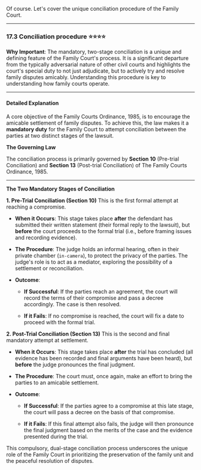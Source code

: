 Of course. Let's cover the unique conciliation procedure of the Family Court.

---

### 17.3 Conciliation procedure ⭐⭐⭐⭐

**Why Important**: The mandatory, two-stage conciliation is a unique and defining feature of the Family Court's process. It is a significant departure from the typically adversarial nature of other civil courts and highlights the court's special duty to not just adjudicate, but to actively try and resolve family disputes amicably. Understanding this procedure is key to understanding how family courts operate.

---

#### Detailed Explanation

A core objective of the Family Courts Ordinance, 1985, is to encourage the amicable settlement of family disputes. To achieve this, the law makes it a **mandatory duty** for the Family Court to attempt conciliation between the parties at two distinct stages of the lawsuit.

**The Governing Law**

The conciliation process is primarily governed by **Section 10** (Pre-trial Conciliation) and **Section 13** (Post-trial Conciliation) of The Family Courts Ordinance, 1985.

---

**The Two Mandatory Stages of Conciliation**

**1. Pre-Trial Conciliation (Section 10)** This is the first formal attempt at reaching a compromise.

- **When it Occurs**: This stage takes place **after** the defendant has submitted their written statement (their formal reply to the lawsuit), but **before** the court proceeds to the formal trial (i.e., before framing issues and recording evidence).
    
- **The Procedure**: The judge holds an informal hearing, often in their private chamber (`in-camera`), to protect the privacy of the parties. The judge's role is to act as a mediator, exploring the possibility of a settlement or reconciliation.
    
- **Outcome**:
    
    - **If Successful**: If the parties reach an agreement, the court will record the terms of their compromise and pass a decree accordingly. The case is then resolved.
        
    - **If it Fails**: If no compromise is reached, the court will fix a date to proceed with the formal trial.
        

**2. Post-Trial Conciliation (Section 13)** This is the second and final mandatory attempt at settlement.

- **When it Occurs**: This stage takes place **after** the trial has concluded (all evidence has been recorded and final arguments have been heard), but **before** the judge pronounces the final judgment.
    
- **The Procedure**: The court must, once again, make an effort to bring the parties to an amicable settlement.
    
- **Outcome**:
    
    - **If Successful**: If the parties agree to a compromise at this late stage, the court will pass a decree on the basis of that compromise.
        
    - **If it Fails**: If this final attempt also fails, the judge will then pronounce the final judgment based on the merits of the case and the evidence presented during the trial.
        

This compulsory, dual-stage conciliation process underscores the unique role of the Family Court in prioritizing the preservation of the family unit and the peaceful resolution of disputes.